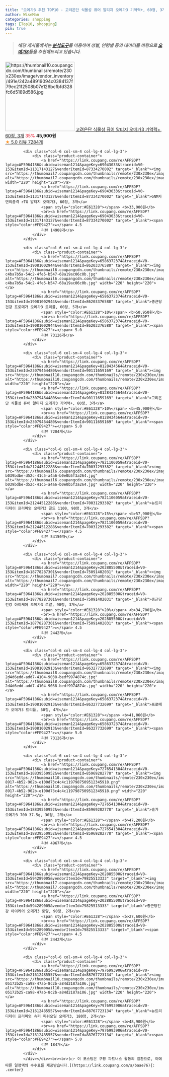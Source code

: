 ```yaml
---
title: "오메가3 추천 TOP10 - 고려은단 식물성 퓨어 알티지 오메가3 기억력+, 60정, 3개"
author: WiseMan
categories: shopping
tags: [Top10, shopping]
pin: true
---
```


> ##### 해당 게시물에서는 [**분석도구**](https://itemscout.io/)를 이용하여 **성별**, **연령별** 등의 데이터를 바탕으로 [**오메가3**](https://link.coupang.com/a/baae76)들을 추천해드리고 있습니다.
<div class="container"><div class="row">
            <div class="col-6 col-sm-4 col-lg-4 col-lg-3">
                <div class="product-container">
                    <a href="https://link.coupang.com/re/AFFSDP?lptag=AF5964186&subid=wiseman1214&pageKey=8128434564&traceid=V0-153&itemId=23079464480&vendorItemId=90111659169" target="_blank"><img src="https://thumbnail10.coupangcdn.com/thumbnails/remote/230x230ex/image/vendor_inventory/491e/242a48919094c0384137f79ec21f2508b07e126bcfbfd328fc6d5189d586.jpg" alt="https://thumbnail10.coupangcdn.com/thumbnails/remote/230x230ex/image/vendor_inventory/491e/242a48919094c0384137f79ec21f2508b07e126bcfbfd328fc6d5189d586.jpg" width="220" height="220"></a>
                    <a href="https://link.coupang.com/re/AFFSDP?lptag=AF5964186&subid=wiseman1214&pageKey=8128434564&traceid=V0-153&itemId=23079464480&vendorItemId=90111659169" target="_blank">고려은단 식물성 퓨어 알티지 오메가3 기억력+, 60정, 3개</a>
                    <span style="color:#E61328">35%</span> <b>45,900원</b>
                    <br><a href="https://link.coupang.com/re/AFFSDP?lptag=AF5964186&subid=wiseman1214&pageKey=8128434564&traceid=V0-153&itemId=23079464480&vendorItemId=90111659169" target="_blank"><span style="color:#FE9427">★</span> 5.0
                    리뷰 7284개</a>
                </div>
            </div>
            
            <div class="col-6 col-sm-4 col-lg-4 col-lg-3">
                <div class="product-container">
                    <a href="https://link.coupang.com/re/AFFSDP?lptag=AF5964186&subid=wiseman1214&pageKey=69043033&traceid=V0-153&itemId=11317143127&vendorItemId=87334270002" target="_blank"><img src="https://thumbnail7.coupangcdn.com/thumbnails/remote/230x230ex/image/vendor_inventory/a465/1bf2fb95aea18a569c2bfa31aa716e8603ee2657c2f19781f230e4f47a62.jpg" alt="https://thumbnail7.coupangcdn.com/thumbnails/remote/230x230ex/image/vendor_inventory/a465/1bf2fb95aea18a569c2bfa31aa716e8603ee2657c2f19781f230e4f47a62.jpg" width="220" height="220"></a>
                    <a href="https://link.coupang.com/re/AFFSDP?lptag=AF5964186&subid=wiseman1214&pageKey=69043033&traceid=V0-153&itemId=11317143127&vendorItemId=87334270002" target="_blank">GNM자연의품격 rTG 알티지 오메가3, 60정, 3개</a>
                    <span style="color:#E61328"></span> <b>33,900원</b>
                    <br><a href="https://link.coupang.com/re/AFFSDP?lptag=AF5964186&subid=wiseman1214&pageKey=69043033&traceid=V0-153&itemId=11317143127&vendorItemId=87334270002" target="_blank"><span style="color:#FE9427">★</span> 4.5
                    리뷰 14908개</a>
                </div>
            </div>
            
            <div class="col-6 col-sm-4 col-lg-4 col-lg-3">
                <div class="product-container">
                    <a href="https://link.coupang.com/re/AFFSDP?lptag=AF5964186&subid=wiseman1214&pageKey=6586372374&traceid=V0-153&itemId=19081002944&vendorItemId=86203376580" target="_blank"><img src="https://thumbnail6.coupangcdn.com/thumbnails/remote/230x230ex/image/retail/images/796082721251813-c4ba7b5a-54c2-4fe5-b547-68a19ac06c0b.jpg" alt="https://thumbnail6.coupangcdn.com/thumbnails/remote/230x230ex/image/retail/images/796082721251813-c4ba7b5a-54c2-4fe5-b547-68a19ac06c0b.jpg" width="220" height="220"></a>
                    <a href="https://link.coupang.com/re/AFFSDP?lptag=AF5964186&subid=wiseman1214&pageKey=6586372374&traceid=V0-153&itemId=19081002944&vendorItemId=86203376580" target="_blank">종근당건강 프로메가 오메가3 트리플, 60정, 5개</a>
                    <span style="color:#E61328">10%</span> <b>50,950원</b>
                    <br><a href="https://link.coupang.com/re/AFFSDP?lptag=AF5964186&subid=wiseman1214&pageKey=6586372374&traceid=V0-153&itemId=19081002944&vendorItemId=86203376580" target="_blank"><span style="color:#FE9427">★</span> 5.0
                    리뷰 73126개</a>
                </div>
            </div>
            
            <div class="col-6 col-sm-4 col-lg-4 col-lg-3">
                <div class="product-container">
                    <a href="https://link.coupang.com/re/AFFSDP?lptag=AF5964186&subid=wiseman1214&pageKey=8128434564&traceid=V0-153&itemId=23079464480&vendorItemId=90111659169" target="_blank"><img src="https://thumbnail10.coupangcdn.com/thumbnails/remote/230x230ex/image/vendor_inventory/491e/242a48919094c0384137f79ec21f2508b07e126bcfbfd328fc6d5189d586.jpg" alt="https://thumbnail10.coupangcdn.com/thumbnails/remote/230x230ex/image/vendor_inventory/491e/242a48919094c0384137f79ec21f2508b07e126bcfbfd328fc6d5189d586.jpg" width="220" height="220"></a>
                    <a href="https://link.coupang.com/re/AFFSDP?lptag=AF5964186&subid=wiseman1214&pageKey=8128434564&traceid=V0-153&itemId=23079464480&vendorItemId=90111659169" target="_blank">고려은단 식물성 퓨어 알티지 오메가3 기억력+, 60정, 3개</a>
                    <span style="color:#E61328">10%</span> <b>45,900원</b>
                    <br><a href="https://link.coupang.com/re/AFFSDP?lptag=AF5964186&subid=wiseman1214&pageKey=8128434564&traceid=V0-153&itemId=23079464480&vendorItemId=90111659169" target="_blank"><span style="color:#FE9427">★</span> 5.0
                    리뷰 7284개</a>
                </div>
            </div>
            
            <div class="col-6 col-sm-4 col-lg-4 col-lg-3">
                <div class="product-container">
                    <a href="https://link.coupang.com/re/AFFSDP?lptag=AF5964186&subid=wiseman1214&pageKey=7821106059&traceid=V0-153&itemId=21244512288&vendorItemId=70031293382" target="_blank"><img src="https://thumbnail6.coupangcdn.com/thumbnails/remote/230x230ex/image/retail/images/47600033560044-b039bdbe-d52c-41c5-a4a6-b0e0b5f3a264.jpg" alt="https://thumbnail6.coupangcdn.com/thumbnails/remote/230x230ex/image/retail/images/47600033560044-b039bdbe-d52c-41c5-a4a6-b0e0b5f3a264.jpg" width="220" height="220"></a>
                    <a href="https://link.coupang.com/re/AFFSDP?lptag=AF5964186&subid=wiseman1214&pageKey=7821106059&traceid=V0-153&itemId=21244512288&vendorItemId=70031293382" target="_blank">뉴트리디데이 프리미엄 오메가3 골드 1100, 90정, 3개</a>
                    <span style="color:#E61328">15%</span> <b>57,900원</b>
                    <br><a href="https://link.coupang.com/re/AFFSDP?lptag=AF5964186&subid=wiseman1214&pageKey=7821106059&traceid=V0-153&itemId=21244512288&vendorItemId=70031293382" target="_blank"><span style="color:#FE9427">★</span> 4.5
                    리뷰 54150개</a>
                </div>
            </div>
            
            <div class="col-6 col-sm-4 col-lg-4 col-lg-3">
                <div class="product-container">
                    <a href="https://link.coupang.com/re/AFFSDP?lptag=AF5964186&subid=wiseman1214&pageKey=202885500&traceid=V0-153&itemId=18778287301&vendorItemId=75091402031" target="_blank"><img src="https://thumbnail7.coupangcdn.com/thumbnails/remote/230x230ex/image/vendor_inventory/af8e/cc6c4a58767a84aebda820a797c256a88ea1b738f68dfcfcaa573d9222c1.jpg" alt="https://thumbnail7.coupangcdn.com/thumbnails/remote/230x230ex/image/vendor_inventory/af8e/cc6c4a58767a84aebda820a797c256a88ea1b738f68dfcfcaa573d9222c1.jpg" width="220" height="220"></a>
                    <a href="https://link.coupang.com/re/AFFSDP?lptag=AF5964186&subid=wiseman1214&pageKey=202885500&traceid=V0-153&itemId=18778287301&vendorItemId=75091402031" target="_blank">종근당건강 아이케어 오메가3 로얄, 90정, 3개</a>
                    <span style="color:#E61328">20%</span> <b>34,700원</b>
                    <br><a href="https://link.coupang.com/re/AFFSDP?lptag=AF5964186&subid=wiseman1214&pageKey=202885500&traceid=V0-153&itemId=18778287301&vendorItemId=75091402031" target="_blank"><span style="color:#FE9427">★</span> 4.5
                    리뷰 2442개</a>
                </div>
            </div>
            
            <div class="col-6 col-sm-4 col-lg-4 col-lg-3">
                <div class="product-container">
                    <a href="https://link.coupang.com/re/AFFSDP?lptag=AF5964186&subid=wiseman1214&pageKey=6586372374&traceid=V0-153&itemId=19081002913&vendorItemId=86327732699" target="_blank"><img src="https://thumbnail8.coupangcdn.com/thumbnails/remote/230x230ex/image/retail/images/3107336099574816-2d4d6edd-add7-4104-9038-bedf9974874c.jpg" alt="https://thumbnail8.coupangcdn.com/thumbnails/remote/230x230ex/image/retail/images/3107336099574816-2d4d6edd-add7-4104-9038-bedf9974874c.jpg" width="220" height="220"></a>
                    <a href="https://link.coupang.com/re/AFFSDP?lptag=AF5964186&subid=wiseman1214&pageKey=6586372374&traceid=V0-153&itemId=19081002913&vendorItemId=86327732699" target="_blank">프로메가 오메가3 트리플, 60정, 4개</a>
                    <span style="color:#E61328"></span> <b>41,060원</b>
                    <br><a href="https://link.coupang.com/re/AFFSDP?lptag=AF5964186&subid=wiseman1214&pageKey=6586372374&traceid=V0-153&itemId=19081002913&vendorItemId=86327732699" target="_blank"><span style="color:#FE9427">★</span> 5.0
                    리뷰 73126개</a>
                </div>
            </div>
            
            <div class="col-6 col-sm-4 col-lg-4 col-lg-3">
                <div class="product-container">
                    <a href="https://link.coupang.com/re/AFFSDP?lptag=AF5964186&subid=wiseman1214&pageKey=7276541304&traceid=V0-153&itemId=18839550952&vendorItemId=85969282778" target="_blank"><img src="https://thumbnail10.coupangcdn.com/thumbnails/remote/230x230ex/image/retail/images/4a83f20b-8917-4b52-902b-e100d73c4c4c1197987509512345918.png" alt="https://thumbnail10.coupangcdn.com/thumbnails/remote/230x230ex/image/retail/images/4a83f20b-8917-4b52-902b-e100d73c4c4c1197987509512345918.png" width="220" height="220"></a>
                    <a href="https://link.coupang.com/re/AFFSDP?lptag=AF5964186&subid=wiseman1214&pageKey=7276541304&traceid=V0-153&itemId=18839550952&vendorItemId=85969282778" target="_blank">솔가 오메가3 700 37.5g, 30정, 2개</a>
                    <span style="color:#E61328"></span> <b>47,200원</b>
                    <br><a href="https://link.coupang.com/re/AFFSDP?lptag=AF5964186&subid=wiseman1214&pageKey=7276541304&traceid=V0-153&itemId=18839550952&vendorItemId=85969282778" target="_blank"><span style="color:#FE9427">★</span> 4.5
                    리뷰 4967개</a>
                </div>
            </div>
            
            <div class="col-6 col-sm-4 col-lg-4 col-lg-3">
                <div class="product-container">
                    <a href="https://link.coupang.com/re/AFFSDP?lptag=AF5964186&subid=wiseman1214&pageKey=202885500&traceid=V0-153&itemId=594289005&vendorItemId=79825513333" target="_blank"><img src="https://thumbnail7.coupangcdn.com/thumbnails/remote/230x230ex/image/vendor_inventory/db64/d482ed4b8d1861a6c3dde11800d0c50d827c6dea64479d4ab201ef022e07.jpg" alt="https://thumbnail7.coupangcdn.com/thumbnails/remote/230x230ex/image/vendor_inventory/db64/d482ed4b8d1861a6c3dde11800d0c50d827c6dea64479d4ab201ef022e07.jpg" width="220" height="220"></a>
                    <a href="https://link.coupang.com/re/AFFSDP?lptag=AF5964186&subid=wiseman1214&pageKey=202885500&traceid=V0-153&itemId=594289005&vendorItemId=79825513333" target="_blank">종근당건강 아이케어 오메가3 로얄, 90정, 2개</a>
                    <span style="color:#E61328"></span> <b>27,600원</b>
                    <br><a href="https://link.coupang.com/re/AFFSDP?lptag=AF5964186&subid=wiseman1214&pageKey=202885500&traceid=V0-153&itemId=594289005&vendorItemId=79825513333" target="_blank"><span style="color:#FE9427">★</span> 4.5
                    리뷰 2442개</a>
                </div>
            </div>
            
            <div class="col-6 col-sm-4 col-lg-4 col-lg-3">
                <div class="product-container">
                    <a href="https://link.coupang.com/re/AFFSDP?lptag=AF5964186&subid=wiseman1214&pageKey=7976993906&traceid=V0-153&itemId=21612485557&vendorItemId=88767723134" target="_blank"><img src="https://thumbnail10.coupangcdn.com/thumbnails/remote/230x230ex/image/retail/images/47599381908663-05172b25-ca98-47ab-8c2b-a84d2187a106.jpg" alt="https://thumbnail10.coupangcdn.com/thumbnails/remote/230x230ex/image/retail/images/47599381908663-05172b25-ca98-47ab-8c2b-a84d2187a106.jpg" width="220" height="220"></a>
                    <a href="https://link.coupang.com/re/AFFSDP?lptag=AF5964186&subid=wiseman1214&pageKey=7976993906&traceid=V0-153&itemId=21612485557&vendorItemId=88767723134" target="_blank">뉴트리디데이 프리미엄 슈퍼 피쉬오일 오메가3, 180정, 2개</a>
                    <span style="color:#E61328"></span> <b>48,900원</b>
                    <br><a href="https://link.coupang.com/re/AFFSDP?lptag=AF5964186&subid=wiseman1214&pageKey=7976993906&traceid=V0-153&itemId=21612485557&vendorItemId=88767723134" target="_blank"><span style="color:#FE9427">★</span> 5.0
                    리뷰 184개</a>
                </div>
            </div>
            </div></div><br><br>[👉 이 포스팅은 쿠팡 파트너스 활동의 일환으로, 이에 따른 일정액의 수수료를 제공받습니다.](https://link.coupang.com/a/baae76){: .center}